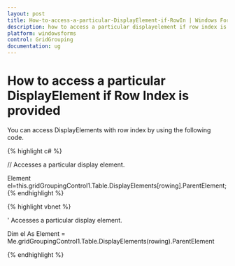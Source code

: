 ```yaml
---
layout: post
title: How-to-access-a-particular-DisplayElement-if-RowIn | Windows Forms | Syncfusion
description: how to access a particular displayelement if row index is provided
platform: windowsforms
control: GridGrouping
documentation: ug
---
```


# How to access a particular DisplayElement if Row Index is provided

You can access DisplayElements with row index by using the following code.

{% highlight c# %}



// Accesses a particular display element.

Element el=this.gridGroupingControl1.Table.DisplayElements[rowing].ParentElement;
{% endhighlight %}


{% highlight vbnet %}



' Accesses a particular display element.

Dim el As Element = Me.gridGroupingControl1.Table.DisplayElements(rowing).ParentElement


{% endhighlight %}
